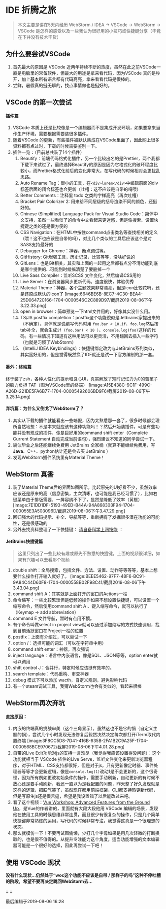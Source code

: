 # IDE 折腾之旅
> 本文主要是讲在5天内经历 WebStorm / IDEA -> VSCode -> WebStorm -> VSCode 是怎样的感受以及一些我认为很好用的小技巧或快捷键分享（毕竟在下并没有技术干货）

## 为什么要尝试VSCode
1. 首先最大的原因是 VSCode 近两年持续不断的热度，虽然在此之前VSCode一直是电脑里的常备软件，但最大的用途是拿来看代码，因为VSCode 真的是秒开，加上基本所有语言都有代码高亮，拿来看看代码是很棒的。
2. 尝鲜，暑假真的挺无聊的，找点事情做也是挺好的。

## VSCode 的第一次尝试
#### 插件篇
1. VSCode 本质上还是比较像是一个编辑器而不是集成开发环境，如果要拿来当作生产环境，需要根据需要装很多插件。
2. 随着VSCode 的更新，有些插件被默认集成在VSCode里面了，因此网上很多资料都有点过时，下载的时候需要鉴别一下。
3. 插件一览：（目前总共装了14个插件）
	1. Beautify：前端代码格式化插件，另一个比较出名的是Prettier，两个我都下载下来试过了，最终选择Beautify的原因是因为它格式化的破环程度比较小，而Prettier格式化前后的变化非常大，在写代码的时候相对会更扰乱思路。
	2. Auto Rename Tag：很小的工具，在`<div>lorem</div>`中编辑前面的div标签后面的闭合标签也会更新（吐槽：这不应该是自带的吗喂）
	3. Better Comments：注释里 todo 之类的字样高亮（再次吐槽）
	4. Bracket Pair Colorizer 2: 用来给不同层级的括号渲染不同的颜色，还挺好的。
	5. Chinese (Simplified) Language Pack for Visual Studio Code：简体中文支持，虽然一些看惯了的命令中文看起来更迷惑，但是像搜索、设置快捷键之类的还是很方便的
	6. CSS Navigation：在HTML中按住command点击类名等查找相关的定义（喂！这不也应该是自带的吗），对比几个类似的工具后应该这个是对SASS支持最好的
	7. Debugger for Chrome：神器，断点调试等。
	8. GitHistory: Git增强工具，历史记录，比较等等，没啥好说的
	9. GitLens：也是Git相关，其实和上面的一起用之后都有点分不清功能到底是哪个提供的…可能到时候搞清楚了要删掉一个
	10. Live Sass Compiler：监听SCSS 文件变化，然后编译CSS用的
	11. Live Server：在浏览器同步更新代码，速度很快，体验优秀
	12. Material Theme：神器，各个主题效果非常漂亮，但是icon比较花哨，还是还原成默认的icon了
[image:6646BE6B-8EC7-4C30-BEA4-25D064720166-1704-0000546C2C889D97/截屏2019-08-06下午3.22.33.png]
	13. open in browser：简单预览一下html文件用的，好像其实没什么用。
	14. TS/JS postfix completion：postfix这个功能貌似是Jetbrains家提出来的（不确定），具体就是说编写代码时用 `foo.bar < 10.if`、`foo.log`然后按tab补全，就会生成`if (foo.bar) < 10 )`、`console.log(foo)`这样的代码。有一些情况下知道有这种用法可以更灵活，不用翻回去插入一些字符（也就是习惯了WebStorm）
	15. （IntelliJ IDEA Keybindings）：快捷键绑定改为与JetBrains系列类似，其实蛮好用的，但是觉得既然换了IDE就还是试一下官方编制的那一套。

#### 番外：终端篇
终于装了zsh，各种人性化的提示和良心UI，真实解放了短时记忆力为0的苦孩子的脑力负担 TAT（图为VSCode里的终端）
[image:A15E438C-9C1F-499C-A26D-221DE5FA6B77-1704-00005492606BD9F6/截屏2019-08-06下午3.25.14.png]

#### 弃坑篇：为什么又倒戈了WebStorm了？
1. 其实从下载的插件就能看出一些端倪，因为太熟悉那一套了，很多时候都会理所当然地想：不是本来就应该有这种功能吗！？然后开始装插件，可是有些功能并没有现成的插件，像是巨好用的command shift enter（Complete Current Statement 自动完成当前语句），强烈建议不知道的同学尝试一下。
2. 貌似毕业之后还能继续免费用 JetBrains 全家桶（就算不能继续免费用，写**Java**、C++、python估计还是会去买 JetBrains ）
3. 发现WebStorm插件系统里有Material Theme！

## WebStorm 真香
1. 装了Material Theme后的界面如图所示，比起原先的UI好看不少，虽然效率应该还是原来的高（信息密集，主次清晰，也可能是我已经习惯了），比如右键菜单由于排版需要，一屏容纳不下了，显然是降低了效率（黄框）
[image:7E1DD1DF-5193-49ED-B44A-94A868303F94-1704-000055E3A503096D/截屏2019-08-06下午3.47.29.png]
2. 回归强大的代码提示、补全、导航等等，重新拥有了发掘很多潜在功能的可能性，还是很感动的
3. 另外去找资料整理了一下快捷键： [请自备科学上网技能](https://www.youtube.com/watch?v=o-T40MRwzdA) ：

#### JetBrains快捷键篇
> 这里只列出了一些比较有趣或原先不熟悉的快捷键，上面的视频很详细，如果有兴趣可以去看那个视频
1. double shift：全局搜索，包括文件、方法、设置、动作等等等等，基本上想要什么操作打开输入就好了。
[image:BEEE5462-97F7-48F6-BC91-9A84C44D60F8-1704-0000558B02F98C41/截屏2019-08-06下午3.43.04.png]
2. command shift A：其实就是上面打开的窗口的Actions一栏
3. 命令缩写：一些比较繁琐但是低频的操作如果不想设置快捷键，可以设置一个缩写命令，然后使用command shift A 、键入缩写命令，就可以执行了（Keymap -> add abbreviation）
4. command E 文件导航，暂时有点用不惯。
5. 有个命令叫做select in project view就可以通过添加缩写的方式快速调用，找到目前活跃窗口在Project一栏的位置
6. postfix：上面有介绍过，可以尝试一下
7. option /：选择可能的词汇（可以在字符串中用）
8. command shift enter：神器，再次强调
9. inject language：语言中内嵌语言，像是SQL、JSON等等，option enter就可以调用
10. shift control J：合并行，特定时候应该挺有效率的。
11. search template：代码重构、审查神器
12. debug 模式下可以添加 wacth，自定义规则，避免影响代码
13. 有一个steam调试工具，我猜WebStorm也会有类似的，看起来很棒

## WebStorm再次弃坑
#### 直接原因：
1. 内嵌的终端真的挑战审美（这个三角显示），虽然这也不是它的锅（自定义主题的锅），尝试几个小时发现无法修复后毅然决然决定每次都打开iTerm取代内置终端
[image:3F8CC5D8-7D41-416B-935B-2FA1B2C9A25F-1704-0000568BCE970672/截屏2019-08-06下午4.01.28.png]
2. 自带的Live Edit功能对js的支持一言难尽（我觉得我应该设置得没问题）：这个功能就相当于 VSCode 插件的Live Serve，监听文件变化来更新浏览器程序，对于HTML、CSS支持都很好，但是对于js，只有更新像定时器、事件处理器等等才会更新逻辑，像是`console.log(1)`改动1是不会更新的，这个很奇怪，因为所有例如更改初始条件的操作，需要手动刷新，自动更新的有时候不放心还是要手动刷新，我还一直以为是我配置的问题，昨天整了好久发现就是这样的逻辑，把朕气笑了，虽然现在都用前端框架，CLI都支持热更新代码，但是写原生js还是很苦逼，希望是我设置错了以后能改过来吧。
3. 看了这个视频：[Vue Workshop: Advanced Features from the Ground Up](https://www.bilibili.com/video/av51444410?from=search&seid=16068838642037847083)，是Vue的作者讲的，里面就有大段大段他用 VSCode 编辑的场景，发现他在使用工具的时候思维非常连贯，而且很少有很复杂的操作，只是几个简单快捷键非常熟练的运用，写代码的时候非常专注，我觉得这真是一个很理想的状态。
4. 那么就模仿一下！不要再试图偷懒，少打几个字母如果是用几次轻微的打断换取的，也是很不值得的。从提升专注能力这个角度，适当功能增强的文本编辑器可能是一个很好的选择，因此再尝试一下吧！

## 使用 VSCode 现状
**没有什么现状…仍然处于“woc这个功能不应该是自带 / 那样子的吗”这种不停吐槽的阶段，希望不要再决定跳回WebStorm去…**

**= =**

最后编辑于2019-08-06 16:28
